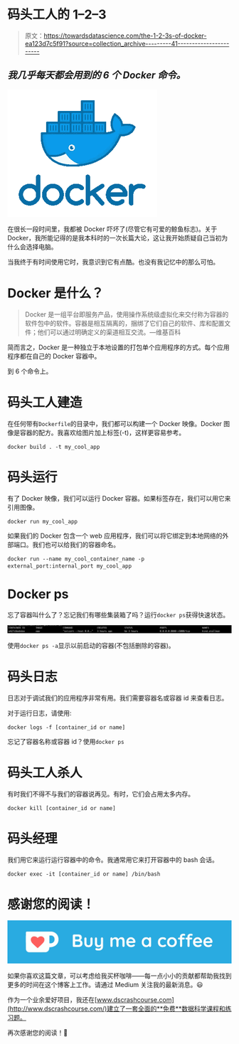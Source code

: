 # 码头工人的 1–2–3

> 原文：<https://towardsdatascience.com/the-1-2-3s-of-docker-ea123d7c5f91?source=collection_archive---------41----------------------->

## *我几乎每天都会用到的 6 个 Docker 命令。*

![](img/3eee95759be29b6b0aee19fe6eba9bc3.png)

在很长一段时间里，我都被 Docker 吓坏了(尽管它有可爱的鲸鱼标志)。关于 Docker，我所能记得的是我本科时的一次长篇大论，这让我开始质疑自己当初为什么会选择电脑。

当我终于有时间使用它时，我意识到它有点酷。也没有我记忆中的那么可怕。

# Docker 是什么？

> Docker 是一组平台即服务产品，使用操作系统级虚拟化来交付称为容器的软件包中的软件。容器是相互隔离的，捆绑了它们自己的软件、库和配置文件；他们可以通过明确定义的渠道相互交流。—维基百科

简而言之，Docker 是一种独立于本地设置的打包单个应用程序的方式。每个应用程序都在自己的 Docker 容器中。

到 6 个命令上。

# 码头工人建造

在任何带有`Dockerfile`的目录中，我们都可以构建一个 Docker 映像。Docker 图像是容器的配方。我喜欢给图片加上标签(-t)，这样更容易参考。

```
docker build . -t my_cool_app
```

# 码头运行

有了 Docker 映像，我们可以运行 Docker 容器。如果标签存在，我们可以用它来引用图像。

```
docker run my_cool_app
```

如果我们的 Docker 包含一个 web 应用程序，我们可以将它绑定到本地网络的外部端口。我们也可以给我们的容器命名。

```
docker run --name my_cool_container_name -p external_port:internal_port my_cool_app
```

# Docker ps

忘了容器叫什么了？忘记我们有哪些集装箱了吗？运行`docker ps`获得快速状态。

![](img/59f5728ca10e6eb97fb4a7cdf32f6e58.png)

使用`docker ps -a`显示以前启动的容器(不包括删除的容器)。

# 码头日志

日志对于调试我们的应用程序非常有用。我们需要容器名或容器 id 来查看日志。

对于运行日志，请使用:

```
docker logs -f [container_id or name]
```

忘记了容器名称或容器 id？使用`docker ps`

# 码头工人杀人

有时我们不得不与我们的容器说再见。有时，它们会占用太多内存。

```
docker kill [container_id or name]
```

# 码头经理

我们用它来运行运行容器中的命令。我通常用它来打开容器中的 bash 会话。

```
docker exec -it [container_id or name] /bin/bash
```

# 感谢您的阅读！

[![](img/c2fcf86bbf79d7f57582562b51819c0c.png)](https://ko-fi.com/mandygu#checkoutModal)

如果你喜欢这篇文章，可以考虑给我买杯咖啡——每一点小小的贡献都帮助我找到更多的时间在这个博客上工作。请通过 Medium 关注我的最新消息。😃

作为一个业余爱好项目，我还在[www.dscrashcourse.com](http://www.dscrashcourse.com/)建立了一套全面的**免费**数据科学课程和练习题。

再次感谢您的阅读！📕